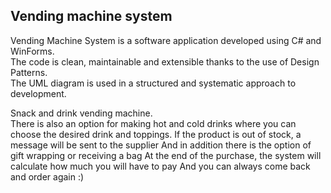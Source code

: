 ## Vending machine system
Vending Machine System is a software application developed using C# and WinForms.</br> 
The code is clean, maintainable and extensible thanks to the use of Design Patterns.</br> 
The UML diagram is used in a structured and systematic approach to development.</br> 


Snack and drink vending machine.</br> 
There is also an option for making hot and cold drinks where you can choose the desired drink and toppings.
If the product is out of stock, a message will be sent to the supplier
And in addition there is the option of gift wrapping or receiving a bag
At the end of the purchase, the system will calculate how much you will have to pay
And you can always come back and order again :)
